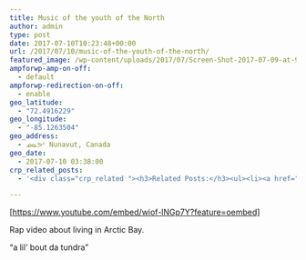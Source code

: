 ```yaml
---
title: Music of the youth of the North
author: admin
type: post
date: 2017-07-10T10:23:48+00:00
url: /2017/07/10/music-of-the-youth-of-the-north/
featured_image: /wp-content/uploads/2017/07/Screen-Shot-2017-07-09-at-9.44.20-PM.png
ampforwp-amp-on-off:
  - default
ampforwp-redirection-on-off:
  - enable
geo_latitude:
  - "72.4916229"
geo_longitude:
  - "-85.1263504"
geo_address:
  - ᓄᓇᕗᑦ Nunavut, Canada
geo_date:
  - 2017-07-10 03:38:00
crp_related_posts:
  - '<div class="crp_related "><h3>Related Posts:</h3><ul><li><a href="https://scdhub.org/2017/07/28/8006/"    ><img src="https://scdhub.org/wp-content/uploads/2017/07/hqdefault-150x150.jpg" alt="Music" title="Music" width="150" height="150" class="crp_thumb crp_featured" /><span class="crp_title">Music</span></a></li><li><a href="https://scdhub.org/2017/07/24/astounding-tiny-house-with-downstairs-master-bedroom/"    ><img src="https://scdhub.org/wp-content/uploads/2017/07/astounding-tiny-house-with-downstairs-master-bedroom-150x150.jpg" alt="Astounding Tiny House With Downstairs Master Bedroom" title="Astounding Tiny House With Downstairs Master Bedroom" width="150" height="150" class="crp_thumb crp_featured" /><span class="crp_title">Astounding Tiny House With Downstairs Master Bedroom</span></a></li><li><a href="https://scdhub.org/2017/07/30/nuclear-testing-footage-music-by-gigi-shibabaw-washintu/"    ><img src="https://scdhub.org/wp-content/uploads/2017/07/nuclear-testing-footage-music-by-gigi-shibabaw-washintu-150x150.jpg" alt="Cultuer- Music &#8211; Ethiopian (Music by Gigi Shibabaw-Washintu)" title="Cultuer- Music &#8211; Ethiopian (Music by Gigi Shibabaw-Washintu)" width="150" height="150" class="crp_thumb crp_featured" /><span class="crp_title">Cultuer- Music &#8211; Ethiopian (Music by Gigi&hellip;</span></a></li><li><a href="https://scdhub.org/2017/07/12/woody-guthrie-voice-of-the-common-man/"    ><img src="https://scdhub.org/wp-content/uploads/2017/07/woody-guthrie-voice-of-the-common-man-150x150.jpg" alt="Woody Guthrie: Voice of the Common Man" title="Woody Guthrie: Voice of the Common Man" width="150" height="150" class="crp_thumb crp_featured" /><span class="crp_title">Woody Guthrie: Voice of the Common Man</span></a></li><li><a href="https://scdhub.org/2017/06/29/eco-homes/"    ><img src="https://scdhub.org/wp-content/uploads/2017/06/hqdefault-1-150x150.jpg" alt="Eco-homes: Living the good life" title="Eco-homes: Living the good life" width="150" height="150" class="crp_thumb crp_featured" /><span class="crp_title">Eco-homes: Living the good life</span></a></li><li><a href="https://scdhub.org/2017/07/15/community-gardens-with-jim-embry-kentucky-life-ket/"    ><img src="https://scdhub.org/wp-content/uploads/2017/07/community-gardens-with-jim-embry-kentucky-life-ket-150x150.jpg" alt="Community Gardens with Jim Embry" title="Community Gardens with Jim Embry" width="150" height="150" class="crp_thumb crp_featured" /><span class="crp_title">Community Gardens with Jim Embry</span></a></li></ul><div class="crp_clear"></div></div>'

---
```

[https://www.youtube.com/embed/wiof-lNGp7Y?feature=oembed]

Rap video about living in Arctic Bay.
  
&#8220;a lil&#8217; bout da tundra&#8221;